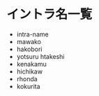 # イントラ名一覧


- intra-name
- mawako
- hakobori
- yotsuru
htakeshi 
- kenakamu
- hichikaw
- rhonda
- kokurita